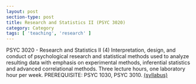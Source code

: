 ```yaml
---
layout: post
section-type: post
title: Research and Statistics II (PSYC 3020)
category: Category
tags: [ 'teaching', 'research' ]
---
```

PSYC 3020 - Research and Statistics II (4) Interpretation, design, and conduct of psychological research and statistical methods used to analyze resulting data with emphasis on experimental methods, inferential statistics and advanced correlational methods. Three lecture hours, one laboratory hour per week. PREREQUISITE: PSYC 1030, PSYC 3010. [(syllabus)](https://blogs.memphis.edu/aolney/files/2020/09/PSYC_3020_M53_Olney_2020.pdf)

